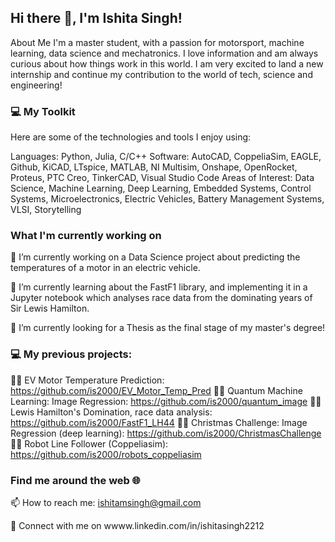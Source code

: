 ## Hi there 👋, I'm Ishita Singh!
About Me
I'm a master student, with a passion for motorsport, machine learning, data science and mechatronics. I love information and am always curious about how things work in this world. I am very excited to land a new internship and continue my contribution to the world of tech, science and engineering!

### 💻 My Toolkit
Here are some of the technologies and tools I enjoy using:

Languages: Python, Julia, C/C++
Software: AutoCAD, CoppeliaSim, EAGLE, Github, KiCAD, LTspice, MATLAB, NI Multisim, Onshape, OpenRocket, Proteus, PTC Creo, TinkerCAD, Visual Studio Code
Areas of Interest: Data Science, Machine Learning, Deep Learning, Embedded Systems, Control Systems, Microelectronics, Electric Vehicles, Battery Management Systems, VLSI, Storytelling

### What I'm currently working on
🔭 I’m currently working on a Data Science project about predicting the temperatures of a motor in an electric vehicle.

🌱 I’m currently learning about the FastF1 library, and implementing it in a Jupyter notebook which analyses race data from the dominating years of Sir Lewis Hamilton.

👯 I’m currently looking for a Thesis as the final stage of my master's degree!

### 💻 My previous projects:
🏃‍♀️ EV Motor Temperature Prediction: https://github.com/is2000/EV_Motor_Temp_Pred
🏃‍♀️ Quantum Machine Learning: Image Regression: https://github.com/is2000/quantum_image
🏃‍♀️ Lewis Hamilton's Domination, race data analysis: https://github.com/is2000/FastF1_LH44
🏃‍♀️ Christmas Challenge: Image Regression (deep learning): https://github.com/is2000/ChristmasChallenge
🏃‍♀️ Robot Line Follower (Coppeliasim): https://github.com/is2000/robots_coppeliasim

### Find me around the web 🌐

📫 How to reach me: ishitamsingh@gmail.com

🔗 Connect with me on wwww.linkedin.com/in/ishitasingh2212 

